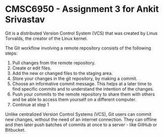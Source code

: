 # CMSC6950 - Assignment 3 for Ankit Srivastav
Git is a distributed Version Control System (VCS) that was created by
Linus Torvalds, the creator of the Linux kernel.

The Git workflow involving a remote repository consists of the following steps:

1. Pull changes from the remote repository.
2. Create or edit files.
3. Add the new or changed files to the staging area.
4. Store your changes in the git repository, by making a commit.
5. Choose an informative commit message. This helps at a later time to find
   specific commits and to understand the intention of the changes.
6. Push your commits to the remote repository to share them with others
   and be able to access them yourself on a different computer.
7. Continue at step 1


Unlike centralized Version Control Systems (VCS), Git users can commit new changes,
without the need of an internet connection. They can offline and then later
push batches of commits at once to a server - like GitHub or Bitbucket.